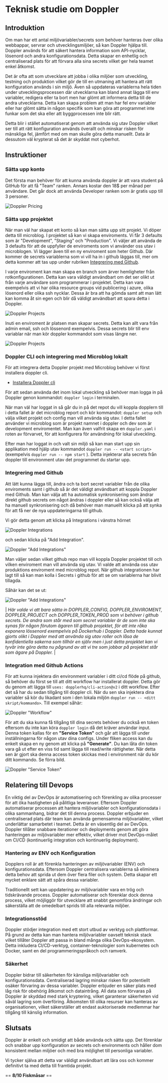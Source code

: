 # Teknisk studie om Doppler

## Introduktion

Om man har ett antal miljövariabler/secrets som behöver hanteras över olika webbappar, servrar och utvecklingsmiljöer, så kan Doppler hjälpa till. Doppler används för att säkert hantera information som API-nycklar, lösenord och andra konfigurationsdata. Detta skapar en enhetlig och centraliserad plats för att förvara alla sina secrets vilket ger hela teamet enkel åtkomst.

Det är ofta att som utvecklare att jobba i olika miljöer som utveckling, testning och produktion vilket gör de till en utmaning att hantera att rätt konfiguration används i sin miljö. Även så uppdateras variablerna hela tiden under utvecklingsprocessen där utvecklarna kan bland annat lägga till env variabler, redigera eller ta bort men har glömt att informera detta till de andra utvecklarna. Detta kan skapa problem att man har fel env variabler eller har glömt sätta in någon specifik som kan göra att programmet inte funkar som det ska eller att byggprocessen inte blir rätt.

Detta blir i stället automatiserat genom att använda sig utav Doppler vilket ser till att rätt konfiguration används överallt och minskar risken för mänskliga fel, jämfört med om man skulle göra detta manuellt. Data är dessutom väl krypterat så det är skyddat mot cyberhot.

## Instruktioner

### Sätta upp konto

Det första man behöver för att kunna använda doppler är att vara student på GitHub för att få "Team" ranken. Annars kostar den 18$ per månad per användare. Det går dock att använda Developer ranken som är gratis upp till 3 personer.

![Doppler Pricing](assets/dopplerPricing.png)

### Sätta upp projektet

När man väl har skapat ett konto så kan man sätta upp sitt projekt. Vi döper detta till microblog. I projektet så kan vi skapa enviroments. Vi får 3 defaults som är "Development", "Staging" och "Production". Vi väljer att använda de 3 defaults för att de uppfyller de enviroments som vi använder oss utav i microblogen. Vi lägger även till en ny enviroment som heter Github. Där kommer de secrets variablerna som vi vill ha in i github läggas till, mer om detta kommer att tas upp under rubriken [Integrering med Github](#integrering-med-github).

I varje enviroment kan man skapa en branch som ärver hemligheter från rotkonfigurationen. Detta kan vara väldigt användbart om det ser olikt ut från varje användare som programmerar i projektet. Detta kan vara exempelvis att vi har olika resource groups vid publicering i azure, olika lösenord eller olika ssh nycklar. Dessa är bra att ha gömda samt att man lätt kan komma åt sin egen och blir då väldigt användbart att spara detta i Doppler.

![Doppler Projects](assets/dopplerProjects.png)

Inuti en enviroment är platsen man skapar secrets. Detta kan allt vara från admin email, ssh och lössenord exempelvis. Dessa secrets blir till env variablar när man kör doppler kommandot som visas längre ner.

![Doppler Projects](assets/dopplerSecrets.png)

### Doppler CLI och integrering med Microblog lokalt

För att integrera detta Doppler projekt med Microblog behöver vi först installera doppler cli.

- [Installera Doppler cli](https://docs.doppler.com/docs/install-cli)

För att sedan använda det inom lokal utveckling så behöver man logga in på Doppler genon kommandot: `doppler login` i terminalen.

När man väl har loggat in så går du in på det repot du vill koppla dopplern till i detta fallet är det microblog report och kör kommandot: `doppler setup` och välja vilket projekt och config man vill använda sig utav. I detta fallet använder vi microblog som är projekt namnet i doppler och dev som är development enviromentet. Man kan även valfrit skapa en `doppler.yaml` i roten av förvarvet, för att konfigurera för användning för lokal utveckling.

Efter man har loggat in och valt sin miljö så kan man start upp sin applikation med hjälp utav kommandot `doppler run -- <start script>` (exempelvis `doppler run -- npm start` ). Detta injekterar alla secrets från doppler till environment utav det programmet du startar upp.

### Integrering med Github

Att lätt kunna lägga till, ändra och ta bort secret variabler från de olika enviroments samt i github så är det väldigt användbart att koppla Doppler med Github. Man kan välja att ha automatisk synkronisering som ändrar direkt github secrets om något ändras i doppler eller så kan också välja att ha manuell synkronisering och då behöver man manuellt klicka på att synka för att få ner de nya uppdateringarna till github.

Vi gör detta genom att klicka på Integrations i vänstra hörnet

![Doppler Integrations](assets/integrations.png)

och sedan klicka på "Add Integration".

![Doppler "Add Integrations"](assets/addIntegration.png)

Man väljer sedan vilket github repo man vill koppla Doppler projektet till och vilken enviroment man vill använda sig utav. Vi valde att använda oss utav produktions enviroment med microblog repot. När github integrationen har lagt till så kan man kolla i Secrets i github för att se om variablerna har blivit tillagda.

Såhär kan det se ut:

![Doppler "Add Integrations"](assets/dopplerGithub.png)

| _Här valde vi att bara sätta in DOPPLER_CONFIG, DOPPLER_ENVIROMENT, DOPPLER_PROJECT och DOPPLER_TOKEN_PROD som vi behöver i github secrets. De andra som står med som secret variabler är de som inte ska synas för någon förutom ägaren till github projektet, för att inte råka exponera lössenord exempelvis på Dockerhub i Doppler. Detta hade kunnat gjorts olikt i Doppler med att använda sig utav roller och låsa de konfidentiella sakerna som tillhör en själv men i just detta projektet kan vi tyvär inte göra detta nu pågrund av att vi tre som jobbar på projektet står som ägare på Doppler._ |

### Integration med Github Actions

För att kunna injektera din environment variabler i ditt ci/cd flöde på github, så behöver du först se till att ditt workflow har installerat doppler. Detta gör du genom att lägga till `uses: dopplerhq/cli-action@v2` i ditt workflow. Efter det så har du sedan tillgång till doppler cli. När du sen ska injektera dina variabler så kör du likadant som i den
lokala miljön `doppler run -- <ditt skript/kommando>`. Till exempel såhär:

![Doppler "Workflow"](assets/dopplerWorkflow.png)

För att du ska kunna få tillgång till dina secrets behöver du också en token eftersom du inte kan köra `doppler login` då det kräver användar input. Denna token kallas för en **"Service Token"** och går att lägga till under inställningarna för någon utav dina configs. Under fliken access kan du enkelt skapa en ny genom att klicka på **"Generate"**. Du kan låta din token vara gå ut efter en viss tid samt lägga till read/write rättigheter. När detta sen är gjort ska denna access token skickas med i environment när du kör ditt kommando. Se förra bild.

![Doppler "Service Token"](assets/dopplerServiceToken.png)

## Relatering till Devops

En viktig del av DevOps är automatisering och förenkling av olika processer för att öka hastigheten på pålitliga leveranser. Eftersom Doppler automatiserar processen att hantera miljövariabler och konfigurationsdata i olika sammanhang, bidrar det till denna process. Doppler erbjuder en centraliserad plats där team kan använda gemensamma miljövariabler, vilket underlättar samarbetet i teamet. Detta är en väsentlig del av DevOps. Doppler tillåter snabbare iterationer och deployments genom att göra hanteringen av miljövariabler mer effektiv, vilket driver mot DevOps-målet om CI/CD (kontinuerlig integration och kontinuerlig deployment).

### Hantering av ENV och Konfiguration

Dopplers roll är att förenkla hanteringen av miljövariabler (ENV) och konfigurationsdata. Eftersom Doppler centralisera variablerna så eliminera detta behov att sprida ut dem över flera filer och system. Detta skapar ett mycket enklare sätt att spåra dessa variabler.

Traditionellt sett kan uppdatering av miljövariabler vara en trög och tidskrävande process. Doppler automatiserar och förenklar dock denna process, vilket möjliggör för utvecklare att snabbt genomföra ändringar och säkerställa att de omedelbart sprids till alla relevanta miljöer.

### Integrationsstöd

Doppler stödjer integration med ett stort utbud av verktyg och plattformar. På grund av detta kan man hantera miljövariabler oavsett teknisk stack vilket tillåter Doppler att passa in bland många olika DevOps-ekosystem. Detta inkludera CI/CD-verktyg, container-teknologier som kubernetes och Docker, samt en del programmeringspråkoch och ramverk.

### Säkerhet

Doppler bidrar till säkerheten för känsliga miljövariabler och konfigurationsdata. Centraliserad lagring minskar risken för potentiellt osäker förvaring av dessa variabler. Doppler erbjuder en säker plats med låg risk för obehörig åtkomst och dataintrång. All data som förvaras på Doppler är skyddad med stark kryptering, vilket garanterar säkerheten vid såväl lagring som överföring. Åtkomsten till olika resurser kan hanteras av organisationen, vilket säkerställer att endast auktoriserade medlemmar har tillgång till känslig information.

## Slutsats

Doppler är enkelt och smidigt att både använda och sätta upp. Det förenklar och snabbar upp konfiguration av secrets och environments och håller dom konsistent mellan miljöer och med bra möjlighet till personliga variabler.

Vi tycker själva att detta var väldigt användbart att lära oss och kommer definitivt ta med detta till framtida projekt.

== **8/10 Fiskmåsar** ==
